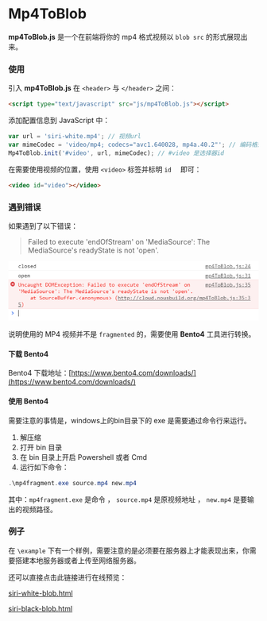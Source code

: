 # Mp4ToBlob
**mp4ToBlob.js** 是一个在前端将你的 mp4 格式视频以 `blob src` 的形式展现出来。

### 使用

引入 **mp4ToBlob.js** 在 `<header>` 与 `</header>` 之间：

```html
<script type="text/javascript" src="js/mp4ToBlob.js"></script>
```

添加配置信息到 JavaScript 中：

```javascript
var url = 'siri-white.mp4'; // 视频url
var mimeCodec = 'video/mp4; codecs="avc1.640028, mp4a.40.2"'; // 编码格式（一般情况默认即可）
Mp4ToBlob.init('#video', url, mimeCodec); // #video 是选择器id
```

在需要使用视频的位置，使用 `<video>` 标签并标明 `id  ` 即可：

```html
<video id="video"></video>
```

### 遇到错误

如果遇到了以下错误：

> Failed to execute 'endOfStream' on 'MediaSource': The MediaSource's readyState is not 'open'.

![错误](assets/wrong.png)

说明使用的 MP4 视频并不是 `fragmented` 的，需要使用 **Bento4** 工具进行转换。

#### 下载 Bento4

Bento4 下载地址：[https://www.bento4.com/downloads/](https://www.bento4.com/downloads/)

#### 使用 Bento4

需要注意的事情是，windows上的bin目录下的 exe 是需要通过命令行来运行。

1. 解压缩
2. 打开 bin 目录
3. 在 bin 目录上开启 Powershell 或者 Cmd
4. 运行如下命令：

```powershell
.\mp4fragment.exe source.mp4 new.mp4
```

其中：`mp4fragment.exe` 是命令 ， `source.mp4` 是原视频地址 ， `new.mp4` 是要输出的视频路径。

### 例子

在 `\example` 下有一个样例，需要注意的是必须要在服务器上才能表现出来，你需要搭建本地服务器或者上传至网络服务器。

还可以直接点击此链接进行在线预览：

[siri-white-blob.html](https://windmill0503.github.io/demo/mp4-to-blob/siri-white-blob.html)

[siri-black-blob.html](https://windmill0503.github.io/demo/mp4-to-blob/siri-black-blob.html)